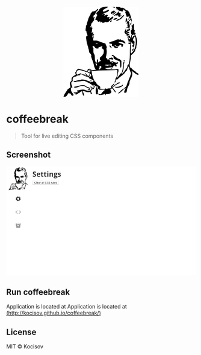 <p align="center">
  <img src="https://raw.githubusercontent.com/Kocisov/coffeebreak/master/static/coffeebreak.png" alt="" width="200">
</p>

# coffeebreak
> Tool for live editing CSS components

## Screenshot
<p align="center">
  <img src="https://raw.githubusercontent.com/Kocisov/coffeebreak/master/static/coffeebreak.gif" alt="">
</p>

## Run coffeebreak
Application is located at Application is located at [(http://kocisov.github.io/coffeebreak/)](http://kocisov.github.io/coffeebreak/)

## License
MIT &copy; Kocisov
